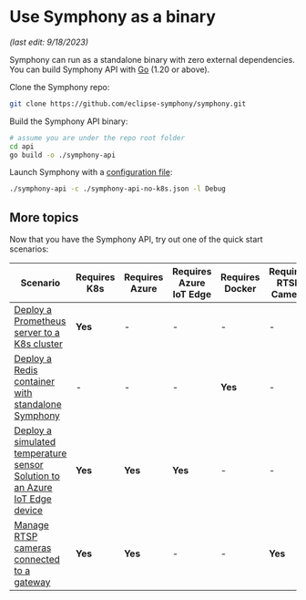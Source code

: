 # Use Symphony as a binary

_(last edit: 9/18/2023)_

Symphony can run as a standalone binary with zero external dependencies. You can build Symphony API with [Go](https://go.dev/) (1.20 or above).

Clone the Symphony repo:

```bash
git clone https://github.com/eclipse-symphony/symphony.git
```

Build the Symphony API binary:

```bash
# assume you are under the repo root folder
cd api
go build -o ./symphony-api
```

Launch Symphony with a [configuration file](../hosts/overview.md):

```bash
./symphony-api -c ./symphony-api-no-k8s.json -l Debug
```

## More topics

Now that you have the Symphony API, try out one of the quick start scenarios:

| Scenario | Requires K8s | Requires Azure | Requires Azure IoT Edge| Requires Docker | Requires RTSP Camera |
|--------|--------|--------|--------|--------|--------|
| [Deploy a Prometheus server to a K8s cluster](./symphony-book/quick_start/deploy_prometheus_k8s.md) | **Yes** | - | - | - | - |
| [Deploy a Redis container with standalone Symphony](./symphony-book/quick_start/deploy_redis_no_k8s.md)| - | - | - | **Yes** | - |
| [Deploy a simulated temperature sensor Solution to an Azure IoT Edge device](./symphony-book/quick_start/deploy_solution_to_azure_iot_edge.md) | **Yes** | **Yes** | **Yes** | - | - |
| [Manage RTSP cameras connected to a gateway](./symphony-book/quick_start/manage_rtsp_cameras.md) | **Yes** | **Yes** | - | - | **Yes** |
